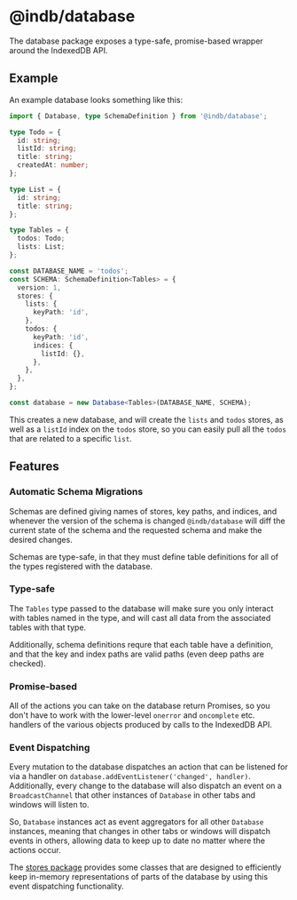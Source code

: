# @indb/database

The database package exposes a type-safe, promise-based wrapper around the
IndexedDB API.

## Example

An example database looks something like this:

```typescript
import { Database, type SchemaDefinition } from '@indb/database';

type Todo = {
  id: string;
  listId: string;
  title: string;
  createdAt: number;
};

type List = {
  id: string;
  title: string;
};

type Tables = {
  todos: Todo;
  lists: List;
};

const DATABASE_NAME = 'todos';
const SCHEMA: SchemaDefinition<Tables> = {
  version: 1,
  stores: {
    lists: {
      keyPath: 'id',
    },
    todos: {
      keyPath: 'id',
      indices: {
        listId: {},
      },
    },
  },
};

const database = new Database<Tables>(DATABASE_NAME, SCHEMA);
```

This creates a new database, and will create the `lists` and `todos` stores, as
well as a `listId` index on the `todos` store, so you can easily pull all the
`todos` that are related to a specific `list`.

## Features

### Automatic Schema Migrations

Schemas are defined giving names of stores, key paths, and indices, and whenever
the version of the schema is changed `@indb/database` will diff the current
state of the schema and the requested schema and make the desired changes.

Schemas are type-safe, in that they must define table definitions for all of the
types registered with the database.

### Type-safe

The `Tables` type passed to the database will make sure you only interact with
tables named in the type, and will cast all data from the associated tables with
that type.

Additionally, schema definitions requre that each table have a definition, and
that the key and index paths are valid paths (even deep paths are checked).

### Promise-based

All of the actions you can take on the database return Promises, so you don't
have to work with the lower-level `onerror` and `oncomplete` etc. handlers of
the various objects produced by calls to the IndexedDB API.

### Event Dispatching

Every mutation to the database dispatches an action that can be listened for via
a handler on `database.addEventListener('changed', handler)`. Additionally,
every change to the database will also dispatch an event on a `BroadcastChannel`
that other instances of `Database` in other tabs and windows will listen to.

So, `Database` instances act as event aggregators for all other `Database`
instances, meaning that changes in other tabs or windows will dispatch events in
others, allowing data to keep up to date no matter where the actions occur.

The [stores package](https://www.npmjs.com/packages/@indb/stores) provides some
classes that are designed to efficiently keep in-memory representations of parts
of the database by using this event dispatching functionality.
